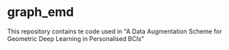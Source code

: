# graph_emd
This repository contains te code used in "A Data Augmentation Scheme for Geometric Deep Learning in Personalised BCIs"
